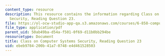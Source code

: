 ```yaml
---
content_type: resource
description: This resource contains the information regarding Class on Computer Systems
  Security, Reading Question 23.
file: https://ol-ocw-studio-app-qa.s3.amazonaws.com/courses/6-858-computer-systems-security-fall-2014/ebeb9784200b41a70748e4d461528503_MIT6_858F14_Reading23.pdf
file_type: application/pdf
parent_uid: 50ab49ba-d54a-f501-0f69-d11b0bb294be
resourcetype: Document
title: Class on Computer Systems Security, Reading Question 23
uid: ebeb9784-200b-41a7-0748-e4d461528503
---
```

